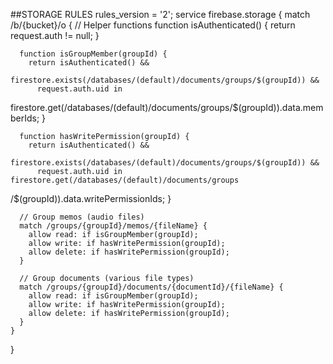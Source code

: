 ##STORAGE RULES
rules_version = '2';
  service firebase.storage {
    match /b/{bucket}/o {
      // Helper functions
      function isAuthenticated() {
        return request.auth != null;
      }

      function isGroupMember(groupId) {
        return isAuthenticated() &&
          firestore.exists(/databases/(default)/documents/groups/$(groupId)) &&
          request.auth.uid in
  firestore.get(/databases/(default)/documents/groups/$(groupId)).data.memberIds;
      }

      function hasWritePermission(groupId) {
        return isAuthenticated() &&
          firestore.exists(/databases/(default)/documents/groups/$(groupId)) &&
          request.auth.uid in firestore.get(/databases/(default)/documents/groups
  /$(groupId)).data.writePermissionIds;
      }

      // Group memos (audio files)
      match /groups/{groupId}/memos/{fileName} {
        allow read: if isGroupMember(groupId);
        allow write: if hasWritePermission(groupId);
        allow delete: if hasWritePermission(groupId);
      }

      // Group documents (various file types)
      match /groups/{groupId}/documents/{documentId}/{fileName} {
        allow read: if isGroupMember(groupId);
        allow write: if hasWritePermission(groupId);
        allow delete: if hasWritePermission(groupId);
      }
    }
  }
